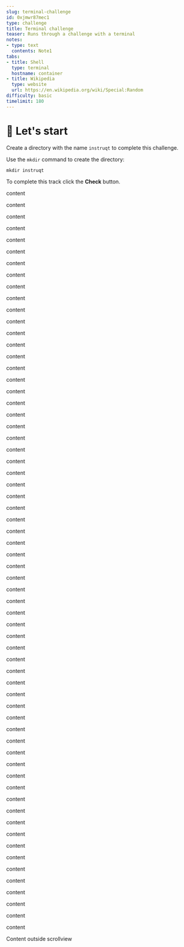 ```yaml
---
slug: terminal-challenge
id: 0xjmwr87mec1
type: challenge
title: Terminal challenge
teaser: Runs through a challenge with a terminal
notes:
- type: text
  contents: Note1
tabs:
- title: Shell
  type: terminal
  hostname: container
- title: Wikipedia
  type: website
  url: https://en.wikipedia.org/wiki/Special:Random
difficulty: basic
timelimit: 180
---
```


# 🤖 Let's start

Create a directory with the name `instruqt` to complete this challenge.

Use the `mkdir` command to create the directory:

```
mkdir instruqt
```

To complete this track click the **Check** button.

content

content

content

content

content

content

content

content

content

content

content

content

content

content

content

content

content

content

content

content

content

content

content

content

content

content

content

content

content

content

content

content

content

content

content

content

content

content

content

content

content

content

content

content

content

content

content

content

content

content

content

content

content

content

content

content

content

content

content

content

content

content

content

content

Content outside scrollview
